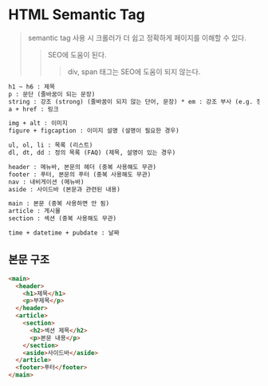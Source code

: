 # HTML Semantic Tag

> semantic tag 사용 시 크롤러가 더 쉽고 정확하게 페이지를 이해할 수 있다.
>
> > SEO에 도움이 된다.
> >
> > > div, span 태그는 SEO에 도움이 되지 않는다.

```txt
h1 ~ h6 : 제목
p : 문단 (줄바꿈이 되는 문장)
string : 강조 (strong) (줄바꿈이 되지 않는 단어, 문장) * em : 강조 부사 (e.g. 정말!, 진짜!, 매우!... 스크린 리더기가 강조해서 읽어 준다. seo에는 도움이 안 된다.)
a + href : 링크

img + alt : 이미지
figure + figcaption : 이미지 설명 (설명이 필요한 경우)

ul, ol, li : 목록 (리스트)
dl, dt, dd : 정의 목록 (FAQ) (제목, 설명이 있는 경우)

header : 메뉴바, 본문의 헤더 (중복 사용해도 무관)
footer : 푸터, 본문의 푸터 (중복 사용해도 무관)
nav : 내비게이션 (메뉴바)
aside : 사이드바 (본문과 관련된 내용)

main : 본문 (중복 사용하면 안 됨)
article : 게시물
section : 섹션 (중복 사용해도 무관)

time + datetime + pubdate : 날짜
```

## 본문 구조

```html
<main>
  <header>
    <h1>제목</h1>
    <p>부제목</p>
  </header>
  <article>
    <section>
      <h2>섹션 제목</h2>
      <p>본문 내용</p>
    </section>
    <aside>사이드바</aside>
  </article>
  <footer>푸터</footer>
</main>
```
